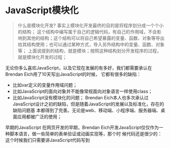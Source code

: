 # JavaScript模块化

> 什么是模块化开发?
事实上模块化开发最终的目的是将程序划分成一个个小的结构； 这个结构中编写属于自己的逻辑代码，有自己的作用域，不会影响到其他的结构；这个结构可以将自己希望暴露的变量、函数、对象等导出给其结构使用；也可以通过某种方式，导入另外结构中的变量、函数、对象等；
上面说提到的结构，就是模块；按照这种结构划分开发程序的过程，就是模块化开发的过程；

无论你多么喜欢JavaScript，以及它现在发展的有多好，我们都需要承认在Brendan Eich用了10天写出JavaScript的时候，
它都有很多的缺陷：
   - 比如var定义的变量作用域问题；
   - 比如JavaScript的面向对象并不能像常规面向对象语言一样使用class； 
   - 比如JavaScript没有模块化的问题；
 Brendan Eich本人也多次承认过JavaScript设计之初的缺陷，但是随着JavaScript的发展以及标准化，存在的缺陷问题基
本都得到了完善。无论是web、移动端、小程序端、服务器端、桌面应用都被广泛的使用；

早期的JavaScript
 在网页开发的早期，Brendan Eich开发JavaScript仅仅作为一种脚本语言，做一些简单的表单验证或动画实现等，那个时
候代码还是很少的：
 这个时候我们只需要讲JavaScript代码写到<script>标签中即可；
 并没有必要放到多个文件中来编写；甚至流行：通常来说 JavaScript 程序的长度只有一行。 
> 但是随着前端和JavaScript的快速发展，JavaScript代码变得越来越复杂了：
ajax的出现，前后端开发分离，意味着后端返回数据后，我们需要通过JavaScript进行前端页面的渲染； 
SPA的出现，前端页面变得更加复杂：包括前端路由、状态管理等等一系列复杂的需求需要通过JavaScript来实现；
包括Node的实现，JavaScript编写复杂的后端程序，没有模块化是致命的硬伤； 

所以，模块化已经是JavaScript一个非常迫切的需求：但是JavaScript本身，直到ES6（2015）才推出了自己的模块化方案； 在此之前，为了让JavaScript支持模块化，涌现出了很多不同的模块化规范：AMD、CMD、CommonJS等

> 早期没有模块化带来了很多的问题：比如命名冲突的问题

当然，我们有办法可以解决上面的问题：立即函数调用表达式（IIFE）
IIFE (Immediately Invoked Function Expression)

但是，我们其实带来了新的问题：
第一，我必须记得每一个模块中返回对象的命名，才能在其他模块使用过程中正确的使用；
第二，代码写起来混乱不堪，每个文件中的代码都需要包裹在一个匿名函数中来编写；
第三，在没有合适的规范情况下，每个人、每个公司都可能会任意命名、甚至出现模块名称相同的情况

所以，我们会发现，虽然实现了模块化，但是我们的实现过于简单，并且是没有规范的。

我们需要制定一定的规范来约束每个人都按照这个规范去编写模块化的代码；
这个规范中应该包括核心功能：模块本身可以导出暴露的属性，模块又可以导入自己需要的属性；
JavaScript社区为了解决上面的问题，涌现出一系列好用的规范，接下来我们就学习具有代表性的一些规范。


## CommonJS和Node
我们需要知道CommonJS是一个规范，最初提出来是在浏览器以外的地方使用，并且当时被命名为ServerJS，后来为了
体现它的广泛性，修改为CommonJS，平时我们也会简称为CJS。  
- Node是CommonJS在服务器端一个具有代表性的实现；
- Browserify是CommonJS在浏览器中的一种实现；
- webpack打包工具具备对CommonJS的支持和转换； 
所以，Node中对CommonJS进行了支持和实现，让我们在开发node的过程中可以方便的进行模块化开发：

在Node中每一个js文件都是一个单独的模块；
这个模块中包括CommonJS规范的核心变量：exports、module.exports、require； 
我们可以使用这些变量来方便的进行模块化开发； 
前面我们提到过模块化的核心是导出和导入，Node中对其进行了实现：
> exports和module.exports可以负责对模块中的内容进行导出； 
> require函数可以帮助我们导入其他模块（自定义模块、系统模块、第三方库模块）中的内容；






# Node常用内置模块